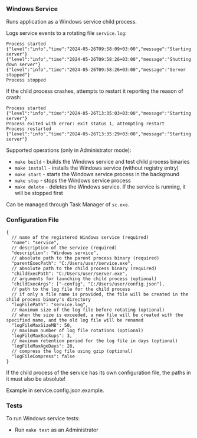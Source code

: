 ### Windows Service
Runs application as a Windows service child process.

Logs service events to a rotating file `service.log`:
```json5
Process started
{"level":"info","time":"2024-05-26T09:58:09+03:00","message":"Starting server"}
{"level":"info","time":"2024-05-26T09:58:26+03:00","message":"Shutting down server"}
{"level":"info","time":"2024-05-26T09:58:26+03:00","message":"Server stopped"}
Process stopped
```

If the child process crashes, attempts to restart it reporting the reason of crash:
```json5
Process started
{"level":"info","time":"2024-05-26T13:35:03+03:00","message":"Starting server"}
Process exited with error: exit status 1, attempting restart
Process restarted
{"level":"info","time":"2024-05-26T13:35:29+03:00","message":"Starting server"}
```

Supported operations (only in Administrator mode):
- `make build` - builds the Windows service and test child process binaries
- `make install` - installs the Windows service (without registry entry)
- `make start` - starts the Windows service process in the background
- `make stop` - stops the Windows service process
- `make delete` - deletes the Windows service. If the service is running, it will be stopped first

Can be managed through Task Manager of `sc.exe`.

### Configuration File

```json5
{
  // name of the registered Windows service (required)
  "name": "service",
  // description of the service (required)
  "description": "Windows service",
  // absolute path to the parent process binary (required)
  "parentExecPath": "C:/Users/user/service.exe",
  // absolute path to the child process binary (required)
  "childExecPath": "C:/Users/user/server.exe",
  // arguments for launching the child process (optional)
  "childExecArgs": ["-config", "C:/Users/user/config.json"],
  // path to the log file for the child process
  // if only a file name is provided, the file will be created in the child process binary's directory
  "logFilePath": "service.log",
  // maximum size of the log file before rotating (optional)
  // when the size is exceeded, a new file will be created with the specified name, and the old log file will be renamed
  "logFileMaxSizeMB": 50,
  // maximum number of log file rotations (optional)
  "logFileMaxBackups": 3,
  // maximum retention period for the log file in days (optional)
  "logFileMaxAgeDays": 28,
  // compress the log file using gzip (optional)
  "logFileCompress": false
}
```

If the child process of the service has its own configuration file, the paths in it must also be absolute!

Example in service.config.json.example.

### Tests

To run Windows service tests:

- Run `make test` as an Administrator